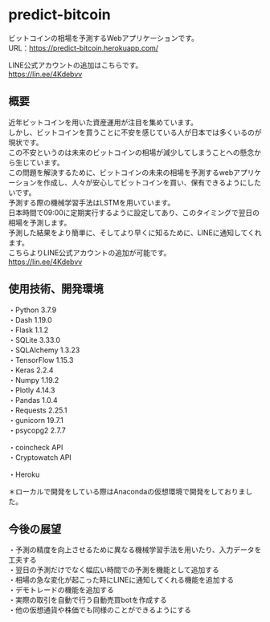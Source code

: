 # predict-bitcoin
ビットコインの相場を予測するWebアプリケーションです。  
URL：https://predict-bitcoin.herokuapp.com/  
  
LINE公式アカウントの追加はこちらです。  
https://lin.ee/4Kdebvv  

  
## 概要
近年ビットコインを用いた資産運用が注目を集めています。  
しかし、ビットコインを買うことに不安を感じている人が日本では多くいるのが現状です。  
この不安というのは未来のビットコインの相場が減少してしまうことへの懸念から生じています。  
この問題を解決するために、ビットコインの未来の相場を予測するwebアプリケーションを作成し、人々が安心してビットコインを買い、保有できるようにしたいです。  
予測する際の機械学習手法はLSTMを用いています。  
日本時間で09:00に定期実行するように設定してあり、このタイミングで翌日の相場を予測します。  
予測した結果をより簡単に、そしてより早くに知るために、LINEに通知してくれます。  
こちらよりLINE公式アカウントの追加が可能です。  
https://lin.ee/4Kdebvv
  
  
## 使用技術、開発環境
・Python 3.7.9  
・Dash 1.19.0  
・Flask 1.1.2  
・SQLite 3.33.0  
・SQLAlchemy 1.3.23  
・TensorFlow 1.15.3  
・Keras 2.2.4  
・Numpy 1.19.2  
・Plotly 4.14.3  
・Pandas 1.0.4  
・Requests 2.25.1  
・gunicorn 19.7.1  
・psycopg2 2.7.7  

・coincheck API  
・Cryptowatch API  

・Heroku

＊ローカルで開発をしている際はAnacondaの仮想環境で開発をしておりました。  
  
## 今後の展望
・予測の精度を向上させるために異なる機械学習手法を用いたり、入力データを工夫する  
・翌日の予測だけでなく幅広い時間での予測を機能として追加する  
・相場の急な変化が起こった時にLINEに通知してくれる機能を追加する  
・デモトレードの機能を追加する  
・実際の取引を自動で行う自動売買botを作成する  
・他の仮想通貨や株価でも同様のことができるようにする
